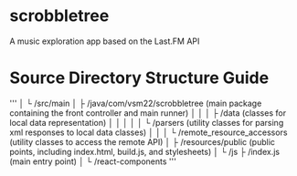 # scrobbletree
A music exploration app based on the Last.FM API

# Source Directory Structure Guide
'''
│
└ /src/main
   │
   ├ /java/com/vsm22/scrobbletree (main package containing the front controller and main runner)
   │   │
   │   ├ /data (classes for local data representation) 
   │   │   │
   │   │   └ /parsers (utility classes for parsing xml responses to local data classes)
   │   │
   │   └ /remote_resource_accessors (utility classes to access the remote API)
   │ 
   ├ /resources/public (public points, including index.html, build.js, and stylesheets)
   │
   └ /js
      ├ /index.js (main entry point)
      │ 
      └ /react-components
'''
